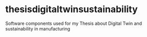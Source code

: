 # thesisdigitaltwinsustainability
Software components used for my Thesis about Digital Twin and sustainability in manufacturing
